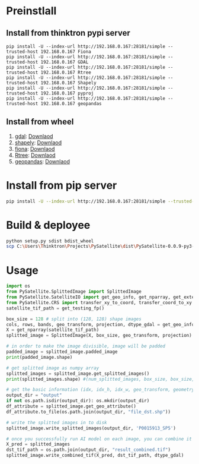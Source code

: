 # Preinstlall
## Install from thinktron pypi server
```
pip install -U --index-url http://192.168.0.167:28181/simple --trusted-host 192.168.0.167 Fiona
pip install -U --index-url http://192.168.0.167:28181/simple --trusted-host 192.168.0.167 GDAL
pip install -U --index-url http://192.168.0.167:28181/simple --trusted-host 192.168.0.167 Rtree
pip install -U --index-url http://192.168.0.167:28181/simple --trusted-host 192.168.0.167 Shapely
pip install -U --index-url http://192.168.0.167:28181/simple --trusted-host 192.168.0.167 pyproj
pip install -U --index-url http://192.168.0.167:28181/simple --trusted-host 192.168.0.167 geopandas
```

## Install from wheel
1. [gdal](https://www.lfd.uci.edu/~gohlke/pythonlibs/#gdal): [Downlaod](https://download.lfd.uci.edu/pythonlibs/t4jqbe6o/GDAL-2.4.1-cp36-cp36m-win_amd64.whl)
1. [shapely](https://www.lfd.uci.edu/~gohlke/pythonlibs/#shapely): [Downlaod](https://download.lfd.uci.edu/pythonlibs/t4jqbe6o/Shapely-1.6.4.post2-cp36-cp36m-win_amd64.whl)
1. [fiona](https://www.lfd.uci.edu/~gohlke/pythonlibs/#fiona):  [Downlaod](https://download.lfd.uci.edu/pythonlibs/t4jqbe6o/Fiona-1.8.6-cp36-cp36m-win_amd64.whl)
1. [Rtree](https://www.lfd.uci.edu/~gohlke/pythonlibs/#rtree): [Downlaod](https://download.lfd.uci.edu/pythonlibs/t4jqbe6o/Rtree-0.8.3-cp36-cp36m-win_amd64.whl)
1. [geopandas](https://www.lfd.uci.edu/~gohlke/pythonlibs/#geopandas): [Downlaod](https://download.lfd.uci.edu/pythonlibs/t4jqbe6o/geopandas-0.5.0-py2.py3-none-any.whl)

# Install from pip server
```bash
pip install -U --index-url http://192.168.0.167:28181/simple --trusted-host 192.168.0.167 PySatellite
```

# Build & deployee
```bash
python setup.py sdist bdist_wheel
scp C:\Users\Thinktron\Projects\PySatellite\dist\PySatellite-0.0.9-py3-none-any.whl  thinktron@rd.thinktronltd.com:/home/thinktron/pypi/PySatellite-0.0.9-py3-none-any.whl
```

# Usage
```python
import os
from PySatellite.SplittedImage import SplittedImage
from PySatellite.SatelliteIO import get_geo_info, get_nparray, get_extend, get_testing_fp
from PySatellite.CRS import transfer_xy_to_coord, transfer_coord_to_xy
satellite_tif_path = get_testing_fp()

box_size = 128 # split into (128, 128) shape images
cols, rows, bands, geo_transform, projection, dtype_gdal = get_geo_info(satellite_tif_path)
X = get_nparray(satellite_tif_path)
splitted_image = SplittedImage(X, box_size, geo_transform, projection)

# in order to make the image divisible, image will be padded
padded_image = splitted_image.padded_image 
print(padded_image.shape)

# get splitted image as numpy array
splitted_images = splitted_image.get_splitted_images()
print(splitted_images.shape) #(num_splitted_images, box_size, box_size, num_bands)

# get the basic information (idx, idx_h, idx_w, geo_transform, geometry) of each splitted images
output_dir = "output"
if not os.path.isdir(output_dir): os.mkdir(output_dir)
df_attribute = splitted_image.get_geo_attribute()
df_attribute.to_file(os.path.join(output_dir, "file_dst.shp"))

# write the splitted images in to disk
splitted_image.write_splitted_images(output_dir, 'P0015913_SP5')

# once you successfully run AI model on each image, you can combine it into one
X_pred = splitted_images
dst_tif_path = os.path.join(output_dir, "result_combined.tif")
splitted_image.write_combined_tif(X_pred, dst_tif_path, dtype_gdal)
```

